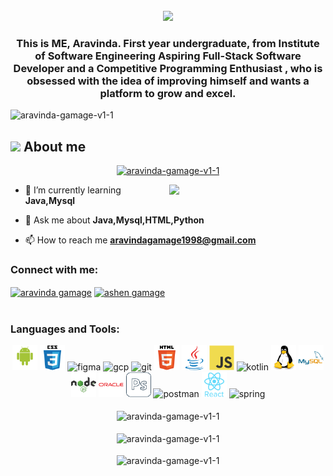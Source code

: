 <div align="center">
<br>
    <img src="https://readme-typing-svg.herokuapp.com?font=Philosopher&color=ffd700&size=50&center=true&vCenter=true&height=60&width=618&lines=Hi,+I'm+Aravinda+Gamage+;Welcome+to+My+Profile!">
</div>
<h3 align="center">This is ME, Aravinda. First year undergraduate, from Institute of Software Engineering Aspiring Full-Stack Software Developer and a Competitive Programming Enthusiast , who is obsessed with the idea of improving himself and wants a platform to grow and excel.</h3>

<div align="left"> <img src="https://komarev.com/ghpvc/?username=aravinda-gamage-v1-1&label=Profile%20views&color=0e75b6&style=flat" alt="aravinda-gamage-v1-1" /> </div>

## <picture><img src = "https://github.com/7oSkaaa/7oSkaaa/blob/main/Images/about_me.gif?raw=true" width = 50px></picture> About me

<div align="center"> <a href="https://github.com/ryo-ma/github-profile-trophy"><img src="https://github-profile-trophy.vercel.app/?username=aravinda-gamage-v1-1&theme=monokai&no-bg=true&margin-w=2%" alt="aravinda-gamage-v1-1" /></a> </div>

<picture> <img align="right" src="https://github.com/7oSkaaa/7oSkaaa/blob/main/Images/Right_Side.gif?raw=true" width = 250px></picture>

- 🌱 I’m currently learning **Java,Mysql**

- 💬 Ask me about **Java,Mysql,HTML,Python**

- 📫 How to reach me **aravindagamage1998@gmail.com**

<h3 align="left">Connect with me:</h3>
<div align="left">
<a href="https://linkedin.com/in/aravinda gamage" target="blank"><img align="center" src="https://raw.githubusercontent.com/rahuldkjain/github-profile-readme-generator/master/src/images/icons/Social/linked-in-alt.svg" alt="aravinda gamage" height="30" width="40" /></a>
<a href="https://fb.com/ashen gamage" target="blank"><img align="center" src="https://raw.githubusercontent.com/rahuldkjain/github-profile-readme-generator/master/src/images/icons/Social/facebook.svg" alt="ashen gamage" height="30" width="40" /></a>
</div>
<br>
<h3 align="left">Languages and Tools:</h3>
<div align="center"> <img src="https://raw.githubusercontent.com/devicons/devicon/master/icons/android/android-original-wordmark.svg" alt="android" width="40" height="40"/> <img src="https://raw.githubusercontent.com/devicons/devicon/master/icons/css3/css3-original-wordmark.svg" alt="css3" width="40" height="40"/> <img src="https://www.vectorlogo.zone/logos/figma/figma-icon.svg" alt="figma" width="40" height="40"/> <img src="https://www.vectorlogo.zone/logos/google_cloud/google_cloud-icon.svg" alt="gcp" width="40" height="40"/> <img src="https://www.vectorlogo.zone/logos/git-scm/git-scm-icon.svg" alt="git" width="40" height="40"/> <img src="https://raw.githubusercontent.com/devicons/devicon/master/icons/html5/html5-original-wordmark.svg" alt="html5" width="40" height="40"/> <img src="https://raw.githubusercontent.com/devicons/devicon/master/icons/java/java-original.svg" alt="java" width="40" height="40"/> <img src="https://raw.githubusercontent.com/devicons/devicon/master/icons/javascript/javascript-original.svg" alt="javascript" width="40" height="40"/> <img src="https://www.vectorlogo.zone/logos/kotlinlang/kotlinlang-icon.svg" alt="kotlin" width="40" height="40"/> <img src="https://raw.githubusercontent.com/devicons/devicon/master/icons/linux/linux-original.svg" alt="linux" width="40" height="40"/> <img src="https://raw.githubusercontent.com/devicons/devicon/master/icons/mysql/mysql-original-wordmark.svg" alt="mysql" width="40" height="40"/> <img src="https://raw.githubusercontent.com/devicons/devicon/master/icons/nodejs/nodejs-original-wordmark.svg" alt="nodejs" width="40" height="40"/> <img src="https://raw.githubusercontent.com/devicons/devicon/master/icons/oracle/oracle-original.svg" alt="oracle" width="40" height="40"/> <img src="https://raw.githubusercontent.com/devicons/devicon/master/icons/photoshop/photoshop-line.svg" alt="photoshop" width="40" height="40"/> <img src="https://www.vectorlogo.zone/logos/getpostman/getpostman-icon.svg" alt="postman" width="40" height="40"/> <img src="https://raw.githubusercontent.com/devicons/devicon/master/icons/react/react-original-wordmark.svg" alt="react" width="40" height="40"/> <img src="https://www.vectorlogo.zone/logos/springio/springio-icon.svg" alt="spring" width="40" height="40"/> </div>
<br>
<div align="center"><img align="center" src="https://github-readme-stats.vercel.app/api/top-langs?username=aravinda-gamage-v1-1&show_icons=true&locale=en&layout=compact&theme=merko&card_width=350px" alt="aravinda-gamage-v1-1" /></div>
<br>
<div align="center"><img align="center" src="https://github-readme-stats.vercel.app/api?username=aravinda-gamage-v1-1&show_icons=true&theme=merko" alt="aravinda-gamage-v1-1" /></div>
<br>
<div align="center"><img align="center" src="https://github-readme-streak-stats.herokuapp.com?user=aravinda-gamage-v1-1&theme=transparent" alt="aravinda-gamage-v1-1" /></div>
